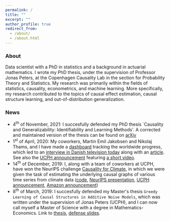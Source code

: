 ```yaml
---
permalink: /
title: ""
excerpt: ""
author_profile: true
redirect_from: 
  - /about/
  - /about.html
---
```


### About
Data scientist with a PhD in statistics and a background in actuarial mathematics. I wrote my PhD thesis, under the supervision of Professor Jonas Peters, at the Copenhagen Causality Lab in the section for Probability Theory and Statistics. My research was primarily within the fields of statistics, causality, econometrics, and machine learning. More specifically, my research contributed to the topics of causal effect estimation, causal structure learning, and out-of-distribution generalization.

### News 
* 4<sup>th</sup> of November, 2021: I succesfully defended my PhD thesis `Causality and Generalizability: Identifiability and Learning Methods'. A corrected and maintained version of the thesis can be found on [arXiv](https://arxiv.org/abs/2110.01430)
* 1<sup>st</sup> of April, 2020: My coworkers, Martin Emil Jakobsen and Nikolaj Thams, and I have made a [dashboard](http://shiny.science.ku.dk/pbm/COVID19/) tracking the worldwide progress, which led to an [interview in Danish television today](https://www.tv2lorry.dk/nyheder/01-04-2020/1930/ny-corona-app?autoplay=1) along with an [article](https://www.tv2lorry.dk/koebenhavn/overblik-over-corona-pandemien-her-er-appen-du-mangler). See also the [UCPH announcement](https://nyheder.ku.dk/alle_nyheder/2020/04/overblik-over-corona-pandemien-her-er-appen-du-mangler/) featuring [a short video](http://video.ku.dk/fa-overblik-over-corona-pandemien-1). 
* 14<sup>th</sup> of December, 2019: I, along with a team of coworkers at UCPH, have won the NeurIPS challenge [Causality for Climate](https://causeme.uv.es/neurips2019/), in which we were given the task of estimating the underlying causal graphs of various time series from climate data ([code](https://github.com/sweichwald/tidybench), [NeurIPS presentation](https://nikolajthams.github.io/docs/slides/pres_neurips_2019.pdf), [UCPH announcement](https://www.math.ku.dk/english/about/news/cocala-winner-c4c/), [Amazon announcement](https://aws.amazon.com/blogs/machine-learning/neurips-competition-tackles-climate-data-challenges/))
* 8<sup>th</sup> of March, 2019: I succesfully defended my Master's thesis `Greedy Learning of Causal Structures in Additive Noise Models`, which was written under the supervision of Jonas Peters (UCPH), and I can now call myself a Master of Science with a degree in Mathematics-Economics. Link to [thesis](https://github.com/PhillipMogensen/docs/blob/master/MasterThesis/thesis.pdf), [defense slides](https://github.com/PhillipMogensen/docs/blob/master/MasterThesis/thesis_defense.pdf).